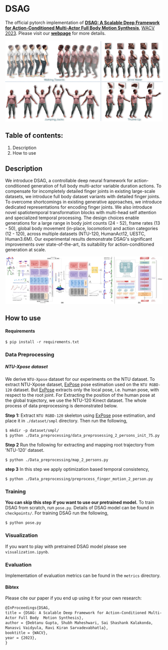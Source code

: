# DSAG
The official pytorch implementation of [**DSAG: A Scalable Deep Framework for Action-Conditioned Multi-Actor Full Body Motion Synthesis**](https://drive.google.com/file/d/1JvniutD5LdjLjRtsZZq464_m2IN0RNHr/view?usp=sharing), [WACV 2023](https://wacv2023.thecvf.com/home).
Please visit our [**webpage**](https://skeleton.iiit.ac.in/dsag) for more details.

<img src = "images/Intro_diagram.jpg" />


## Table of contents:
1. Description
1. How to use

## Description
We introduce DSAG, a controllable deep neural framework for action-conditioned generation of full body multi-actor variable duration actions. To compensate for incompletely detailed finger joints in existing large-scale datasets, we introduce full body dataset variants with detailed finger joints. To overcome  shortcomings in existing generative approaches, we introduce dedicated representations for encoding finger joints. We also introduce novel spatiotemporal transformation blocks with multi-head self attention and specialized temporal processing. The design choices enable generations for a large range in body joint counts (24 - 52), frame rates (13 - 50), global body movement (in-place, locomotion) and action categories (12 - 120), across multiple datasets (NTU-120, HumanAct12, UESTC, Human3.6M).  Our experimental results demonstrate DSAG's significant improvements over state-of-the-art, its suitability for action-conditioned generation at scale. 

<img src = "images/Architecture_merged.jpg" />


## How to use
#### Requirements
```
$ pip install -r requirements.txt 
```

### Data Preprocessing 
##### NTU-Xpose dataset
We derive `NTU-Xpose` dataset for our experiments on the NTU dataset. To extract NTU-Xpose dataset, [ExPose](https://github.com/vchoutas/expose) pose estimation used on the `NTU RGBD-120` dataset. But [ExPose](https://github.com/vchoutas/expose) extracts only the local pose, i.e. human pose, with respect to the root joint. For Extracting the position of the human pose at the global trajectory, we use the NTU-120 Kinect dataset. The whole process of data preprocessing is demonstrated below.

**Step 1:**
Extract `NTU RGBD-120` skeleton using [ExPose](https://github.com/vchoutas/expose) pose estimation, and place it in `./dataset/smpl` directory. Then run the following,
```
$ mkdir -p dataset/smpl/
$ python ./Data_preprocessing/data_preprosessing_2_persons_init_75.py 
```
 **Step 2**
 Run the following for extracting and mapping root trajectory from 'NTU-120' dataset.
 ```
$ python ./Data_preprocessing/map_2_persons.py 
```

**step 3**
In this step we apply optimization based temporal consistency,
 ```
$ python ./Data_preprocessing/preprocess_finger_motion_2_person.py
```


### Training
**You can skip this step if you want to use our pretrained model.**
To train DSAG from scratch, run `pose.py`. Details of DSAG model can be found in `checkpoints/`. For training DSAG run the following,
 ```
$ python pose.py
```


### Visualization
If you want to play with pretrained DSAG model please see `visualization.ipynb`. 



### Evaluation
Implementation of evaluation metrics can be found in the `metrics` directory.


#### Bibtex
Please cite our paper if you end up using it for your own research:
```
@InProceedings{DSAG,
title = {DSAG: A Scalable Deep Framework for Action-Conditioned Multi-Actor Full Body  Motion Synthesis},
author = {Debtanu Gupta, Shubh Maheshwari, Sai Shashank Kalakonda, Manasvi Vaidyula, Ravi Kiran Sarvadevabhatla},
booktitle = {WACV},
year = {2023},
}
```
